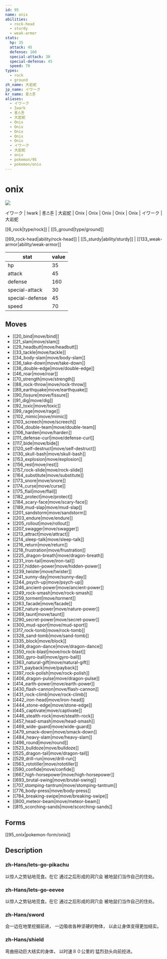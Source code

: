 ```yaml
---
id: 95
name: onix
abilities:
  - rock-head
  - sturdy
  - weak-armor
stats:
  hp: 35
  attack: 45
  defense: 160
  special-attack: 30
  special-defense: 45
  speed: 70
types:
  - rock
  - ground
zh_name: 大岩蛇
jp_name: イワーク
kr_name: 롱스톤
aliases:
  - イワーク
  - Iwark
  - 롱스톤
  - 大岩蛇
  - Onix
  - Onix
  - Onix
  - Onix
  - Onix
  - イワーク
  - 大岩蛇
  - onix
  - pokemon/95
  - pokemon/onix
---
```

# onix

![](https://raw.githubusercontent.com/PokeAPI/sprites/master/sprites/pokemon/95.png)

イワーク | Iwark | 롱스톤 | 大岩蛇 | Onix | Onix | Onix | Onix | Onix | イワーク | 大岩蛇

[[6_rock|type/rock]] | [[5_ground|type/ground]]

[[69_rock-head|ability/rock-head]] | [[5_sturdy|ability/sturdy]] | [[133_weak-armor|ability/weak-armor]]

|stat|value|
|---|---|
|hp|35|
|attack|45|
|defense|160|
|special-attack|30|
|special-defense|45|
|speed|70|


## Moves

- [[20_bind|move/bind]]
- [[21_slam|move/slam]]
- [[29_headbutt|move/headbutt]]
- [[33_tackle|move/tackle]]
- [[34_body-slam|move/body-slam]]
- [[36_take-down|move/take-down]]
- [[38_double-edge|move/double-edge]]
- [[46_roar|move/roar]]
- [[70_strength|move/strength]]
- [[88_rock-throw|move/rock-throw]]
- [[89_earthquake|move/earthquake]]
- [[90_fissure|move/fissure]]
- [[91_dig|move/dig]]
- [[92_toxic|move/toxic]]
- [[99_rage|move/rage]]
- [[102_mimic|move/mimic]]
- [[103_screech|move/screech]]
- [[104_double-team|move/double-team]]
- [[106_harden|move/harden]]
- [[111_defense-curl|move/defense-curl]]
- [[117_bide|move/bide]]
- [[120_self-destruct|move/self-destruct]]
- [[130_skull-bash|move/skull-bash]]
- [[153_explosion|move/explosion]]
- [[156_rest|move/rest]]
- [[157_rock-slide|move/rock-slide]]
- [[164_substitute|move/substitute]]
- [[173_snore|move/snore]]
- [[174_curse|move/curse]]
- [[175_flail|move/flail]]
- [[182_protect|move/protect]]
- [[184_scary-face|move/scary-face]]
- [[189_mud-slap|move/mud-slap]]
- [[201_sandstorm|move/sandstorm]]
- [[203_endure|move/endure]]
- [[205_rollout|move/rollout]]
- [[207_swagger|move/swagger]]
- [[213_attract|move/attract]]
- [[214_sleep-talk|move/sleep-talk]]
- [[216_return|move/return]]
- [[218_frustration|move/frustration]]
- [[225_dragon-breath|move/dragon-breath]]
- [[231_iron-tail|move/iron-tail]]
- [[237_hidden-power|move/hidden-power]]
- [[239_twister|move/twister]]
- [[241_sunny-day|move/sunny-day]]
- [[244_psych-up|move/psych-up]]
- [[246_ancient-power|move/ancient-power]]
- [[249_rock-smash|move/rock-smash]]
- [[259_torment|move/torment]]
- [[263_facade|move/facade]]
- [[267_nature-power|move/nature-power]]
- [[269_taunt|move/taunt]]
- [[290_secret-power|move/secret-power]]
- [[300_mud-sport|move/mud-sport]]
- [[317_rock-tomb|move/rock-tomb]]
- [[328_sand-tomb|move/sand-tomb]]
- [[335_block|move/block]]
- [[349_dragon-dance|move/dragon-dance]]
- [[350_rock-blast|move/rock-blast]]
- [[360_gyro-ball|move/gyro-ball]]
- [[363_natural-gift|move/natural-gift]]
- [[371_payback|move/payback]]
- [[397_rock-polish|move/rock-polish]]
- [[406_dragon-pulse|move/dragon-pulse]]
- [[414_earth-power|move/earth-power]]
- [[430_flash-cannon|move/flash-cannon]]
- [[431_rock-climb|move/rock-climb]]
- [[442_iron-head|move/iron-head]]
- [[444_stone-edge|move/stone-edge]]
- [[445_captivate|move/captivate]]
- [[446_stealth-rock|move/stealth-rock]]
- [[457_head-smash|move/head-smash]]
- [[469_wide-guard|move/wide-guard]]
- [[479_smack-down|move/smack-down]]
- [[484_heavy-slam|move/heavy-slam]]
- [[496_round|move/round]]
- [[523_bulldoze|move/bulldoze]]
- [[525_dragon-tail|move/dragon-tail]]
- [[529_drill-run|move/drill-run]]
- [[563_rototiller|move/rototiller]]
- [[590_confide|move/confide]]
- [[667_high-horsepower|move/high-horsepower]]
- [[693_brutal-swing|move/brutal-swing]]
- [[707_stomping-tantrum|move/stomping-tantrum]]
- [[776_body-press|move/body-press]]
- [[784_breaking-swipe|move/breaking-swipe]]
- [[800_meteor-beam|move/meteor-beam]]
- [[815_scorching-sands|move/scorching-sands]]

## Forms



[[95_onix|pokemon-form/onix]]

## Description

### zh-Hans/lets-go-pikachu

以惊人之势钻地觅食。在它
通过之后形成的洞穴会
被地鼠们当作自己的住处。

### zh-Hans/lets-go-eevee

以惊人之势钻地觅食。在它
通过之后形成的洞穴会
被地鼠们当作自己的住处。

### zh-Hans/sword

会一边在地里挖掘前进，
一边吸收各种坚硬的物体，
以此让身体变得更加结实。

### zh-Hans/shield

弯曲扭动巨大结实的身体，
以时速８０公里的
猛烈劲头向前挖进。

